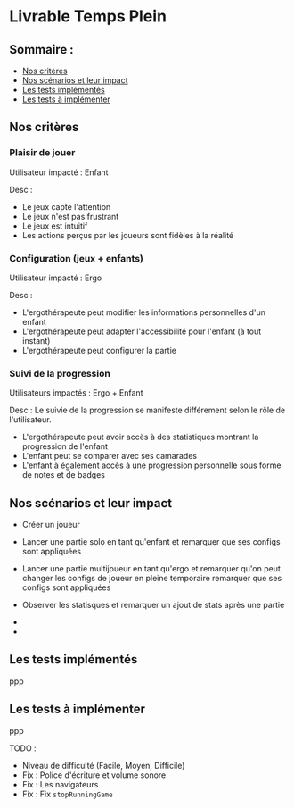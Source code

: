# Livrable Temps Plein

## Sommaire :
- [Nos critères](#nos-critères)
- [Nos scénarios et leur impact](#nos-scénarios-et-leur-impact)
- [Les tests implémentés](#les-tests-implémentés)
- [Les tests à implémenter](#les-tests-à-implémenter)



## Nos critères

### Plaisir de jouer

Utilisateur impacté : Enfant

Desc :
- Le jeux capte l'attention
- Le jeux n'est pas frustrant
- Le jeux est intuitif
- Les actions perçus par les joueurs sont fidèles à la réalité

### Configuration (jeux + enfants)

Utilisateur impacté : Ergo

Desc :
- L'ergothérapeute peut modifier les informations personnelles d'un enfant
- L'ergothérapeute peut adapter l'accessibilité pour l'enfant (à tout instant)
- L'ergothérapeute peut configurer la partie

### Suivi de la progression

Utilisateurs impactés : Ergo + Enfant

Desc :
Le suivie de la progression se manifeste différement selon le rôle de l'utilisateur.

- L'ergothérapeute peut avoir accès à des statistiques montrant la progression de l'enfant
- L'enfant peut se comparer avec ses camarades
- L'enfant à également accès à une progression personnelle sous forme de notes et de badges



## Nos scénarios et leur impact

- Créer un joueur

- Lancer une partie solo en tant qu'enfant et remarquer que ses configs sont appliquées

- Lancer une partie multijoueur en tant qu'ergo et remarquer qu'on peut changer les configs de joueur en pleine temporaire remarquer que ses configs sont appliquées

- Observer les statisques et remarquer un ajout de stats après une partie

- 

- 



## Les tests implémentés

ppp



## Les tests à implémenter

ppp



TODO : 

- Niveau de difficulté (Facile, Moyen, Difficile)
- Fix : Police d'écriture et volume sonore
- Fix : Les navigateurs
- Fix : Fix `stopRunningGame`